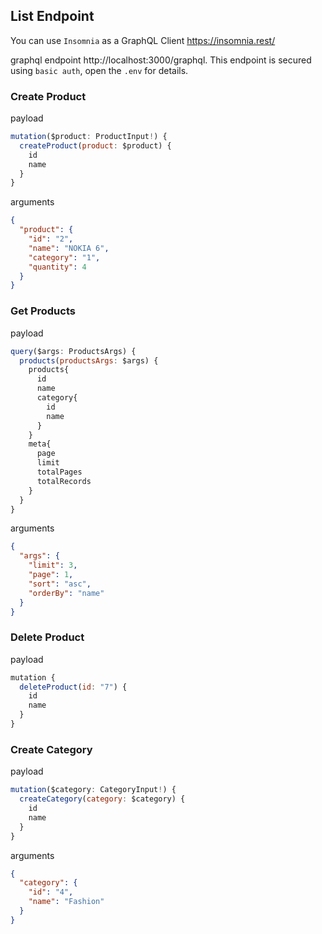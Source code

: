 ## List Endpoint

You can use `Insomnia` as a GraphQL Client https://insomnia.rest/

graphql endpoint http://localhost:3000/graphql.
This endpoint is secured using `basic auth`, open the `.env` for details.

### Create Product

payload
```javascript
mutation($product: ProductInput!) {
  createProduct(product: $product) {
    id
    name
  }
}
```

arguments

```json
{
  "product": {
    "id": "2",
    "name": "NOKIA 6",
    "category": "1",
    "quantity": 4
  }
}
```

### Get Products

payload
```javascript
query($args: ProductsArgs) {
  products(productsArgs: $args) {
    products{
      id
      name
      category{
        id
        name
      }
    }
    meta{
      page
      limit
      totalPages
      totalRecords
    }
  }
}
```

arguments
```json
{
  "args": {
    "limit": 3,
    "page": 1,
    "sort": "asc",
    "orderBy": "name"
  }
}
```

### Delete Product

payload
```javascript
mutation {
  deleteProduct(id: "7") {
    id
    name
  }
}
```

### Create Category

payload
```javascript
mutation($category: CategoryInput!) {
  createCategory(category: $category) {
    id
    name
  }
}
```

arguments
```json
{
  "category": {
	"id": "4",
    "name": "Fashion"
  }
}
```

